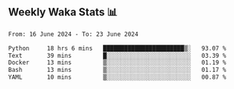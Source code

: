 ## Weekly Waka Stats 📊
<!--START_SECTION:waka-->

```txt
From: 16 June 2024 - To: 23 June 2024

Python     18 hrs 6 mins   ███████████████████████▒░   93.07 %
Text       39 mins         █░░░░░░░░░░░░░░░░░░░░░░░░   03.39 %
Docker     13 mins         ▒░░░░░░░░░░░░░░░░░░░░░░░░   01.19 %
Bash       13 mins         ▒░░░░░░░░░░░░░░░░░░░░░░░░   01.17 %
YAML       10 mins         ▒░░░░░░░░░░░░░░░░░░░░░░░░   00.87 %
```

<!--END_SECTION:waka-->

<!--

Here are some ideas to get you started:

- 🔭 I’m currently working on (way to add branches committed on)
- 🌱 I’m currently learning Web Frameworks and Machine Learning! (Lisp, JS (react & angular), Python, and __)
- 💬 Ask me about ...
- 📫 How to reach me: 
- 😄 Pronouns: He/Him/His
- ⚡ Fun fact: ...

that-recsys-lab
-->
